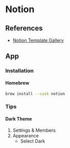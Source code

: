 # Notion

<!--
Weekly Schedule
OKRs

https://www.youtube.com/watch?v=9HodC7hOG3k
https://www.notion.so/Roadmap-85a79965456d4238a47d7484f7b1d62e
-->

## References

- [Notion Template Gallery](https://www.notion.so/Notion-Template-Gallery-181e961aeb5c4ee6915307c0dfd5156d)

## App

### Installation

#### Homebrew

```sh
brew install --cask notion
```

### Tips

#### Dark Theme

1. Settings & Members
2. Appearance
   - Select Dark
